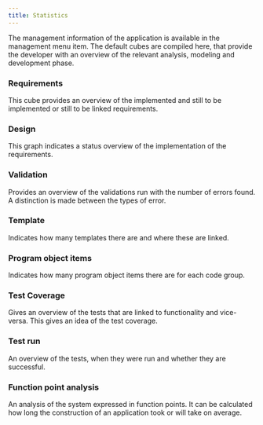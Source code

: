 ```yaml
---
title: Statistics
---
```


The management information of the application is available in the management menu item. The default cubes are compiled here, that provide the developer with an overview of the relevant analysis, modeling and development phase.

### Requirements

This cube provides an overview of the implemented and still to be implemented or still to be linked requirements.

### Design

This graph indicates a status overview of the implementation of the requirements.

### Validation

Provides an overview of the validations run with the number of errors found. A distinction is made between the types of error.

### Template

Indicates how many templates there are and where these are linked.

### Program object items

Indicates how many program object items there are for each code group.

### Test Coverage

Gives an overview of the tests that are linked to functionality and vice-versa. This gives an idea of the test coverage.

### Test run

An overview of the tests, when they were run and whether they are successful.

### Function point analysis

An analysis of the system expressed in function points. It can be calculated how long the construction of an application took or will take on average.
